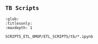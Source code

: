 ## `TB Scripts`



```{toctree}
:glob:
:titlesonly:
:maxdepth: 1

SCRIPTS_ETL_OMOP/ETL_SCRIPTS/tb/*.ipynb